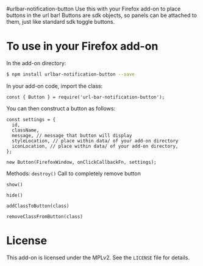 #urlbar-notification-button
Use this with your Firefox add-on to place buttons in the url bar! Buttons are
sdk objects, so panels can be attached to them, just like standard sdk toggle
buttons.

# To use in your Firefox add-on
In the add-on directory:
```bash
$ npm install urlbar-notification-button --save
```

In your add-on code, import the class:
```
const { Button } = require('url-bar-notification-button');
```

You can then construct a button as follows:
```
const settings = {
  id,
  className,
  message, // message that button will display
  styleLocation, // place within data/ of your add-on directory
  iconLocation, // place within data/ of your add-on directory,
};

new Button(FirefoxWindow, onClickCallbackFn, settings);
```

Methods:
`destroy()`
Call to completely remove button

`show()`

`hide()`

`addClassToButton(class)`

`removeClassFromButton(class)`

# License
This add-on is licensed under the MPLv2. See the `LICENSE` file for details.
